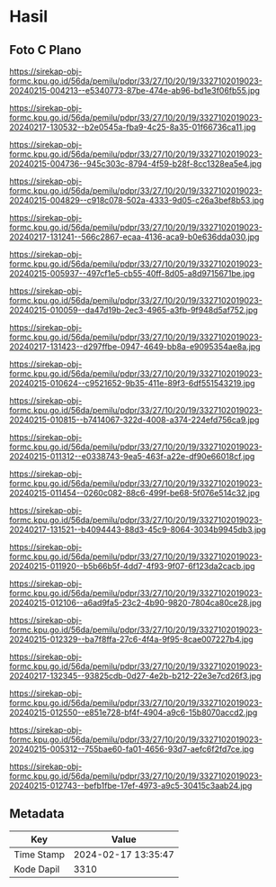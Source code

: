 # Hasil

## Foto C Plano

https://sirekap-obj-formc.kpu.go.id/56da/pemilu/pdpr/33/27/10/20/19/3327102019023-20240215-004213--e5340773-87be-474e-ab96-bd1e3f06fb55.jpg

https://sirekap-obj-formc.kpu.go.id/56da/pemilu/pdpr/33/27/10/20/19/3327102019023-20240217-130532--b2e0545a-fba9-4c25-8a35-01f66736ca11.jpg

https://sirekap-obj-formc.kpu.go.id/56da/pemilu/pdpr/33/27/10/20/19/3327102019023-20240215-004736--945c303c-8794-4f59-b28f-8cc1328ea5e4.jpg

https://sirekap-obj-formc.kpu.go.id/56da/pemilu/pdpr/33/27/10/20/19/3327102019023-20240215-004829--c918c078-502a-4333-9d05-c26a3bef8b53.jpg

https://sirekap-obj-formc.kpu.go.id/56da/pemilu/pdpr/33/27/10/20/19/3327102019023-20240217-131241--566c2867-ecaa-4136-aca9-b0e636dda030.jpg

https://sirekap-obj-formc.kpu.go.id/56da/pemilu/pdpr/33/27/10/20/19/3327102019023-20240215-005937--497cf1e5-cb55-40ff-8d05-a8d9715671be.jpg

https://sirekap-obj-formc.kpu.go.id/56da/pemilu/pdpr/33/27/10/20/19/3327102019023-20240215-010059--da47d19b-2ec3-4965-a3fb-9f948d5af752.jpg

https://sirekap-obj-formc.kpu.go.id/56da/pemilu/pdpr/33/27/10/20/19/3327102019023-20240217-131423--d297ffbe-0947-4649-bb8a-e9095354ae8a.jpg

https://sirekap-obj-formc.kpu.go.id/56da/pemilu/pdpr/33/27/10/20/19/3327102019023-20240215-010624--c9521652-9b35-411e-89f3-6df551543219.jpg

https://sirekap-obj-formc.kpu.go.id/56da/pemilu/pdpr/33/27/10/20/19/3327102019023-20240215-010815--b7414067-322d-4008-a374-224efd756ca9.jpg

https://sirekap-obj-formc.kpu.go.id/56da/pemilu/pdpr/33/27/10/20/19/3327102019023-20240215-011312--e0338743-9ea5-463f-a22e-df90e66018cf.jpg

https://sirekap-obj-formc.kpu.go.id/56da/pemilu/pdpr/33/27/10/20/19/3327102019023-20240215-011454--0260c082-88c6-499f-be68-5f076e514c32.jpg

https://sirekap-obj-formc.kpu.go.id/56da/pemilu/pdpr/33/27/10/20/19/3327102019023-20240217-131521--b4094443-88d3-45c9-8064-3034b9945db3.jpg

https://sirekap-obj-formc.kpu.go.id/56da/pemilu/pdpr/33/27/10/20/19/3327102019023-20240215-011920--b5b66b5f-4dd7-4f93-9f07-6f123da2cacb.jpg

https://sirekap-obj-formc.kpu.go.id/56da/pemilu/pdpr/33/27/10/20/19/3327102019023-20240215-012106--a6ad9fa5-23c2-4b90-9820-7804ca80ce28.jpg

https://sirekap-obj-formc.kpu.go.id/56da/pemilu/pdpr/33/27/10/20/19/3327102019023-20240215-012329--ba7f8ffa-27c6-4f4a-9f95-8cae007227b4.jpg

https://sirekap-obj-formc.kpu.go.id/56da/pemilu/pdpr/33/27/10/20/19/3327102019023-20240217-132345--93825cdb-0d27-4e2b-b212-22e3e7cd26f3.jpg

https://sirekap-obj-formc.kpu.go.id/56da/pemilu/pdpr/33/27/10/20/19/3327102019023-20240215-012550--e851e728-bf4f-4904-a9c6-15b8070accd2.jpg

https://sirekap-obj-formc.kpu.go.id/56da/pemilu/pdpr/33/27/10/20/19/3327102019023-20240215-005312--755bae60-fa01-4656-93d7-aefc6f2fd7ce.jpg

https://sirekap-obj-formc.kpu.go.id/56da/pemilu/pdpr/33/27/10/20/19/3327102019023-20240215-012743--befb1fbe-17ef-4973-a9c5-30415c3aab24.jpg


## Metadata

| Key        | Value               |
| ---------- | ------------------- |
| Time Stamp | 2024-02-17 13:35:47 |
| Kode Dapil | 3310                |



